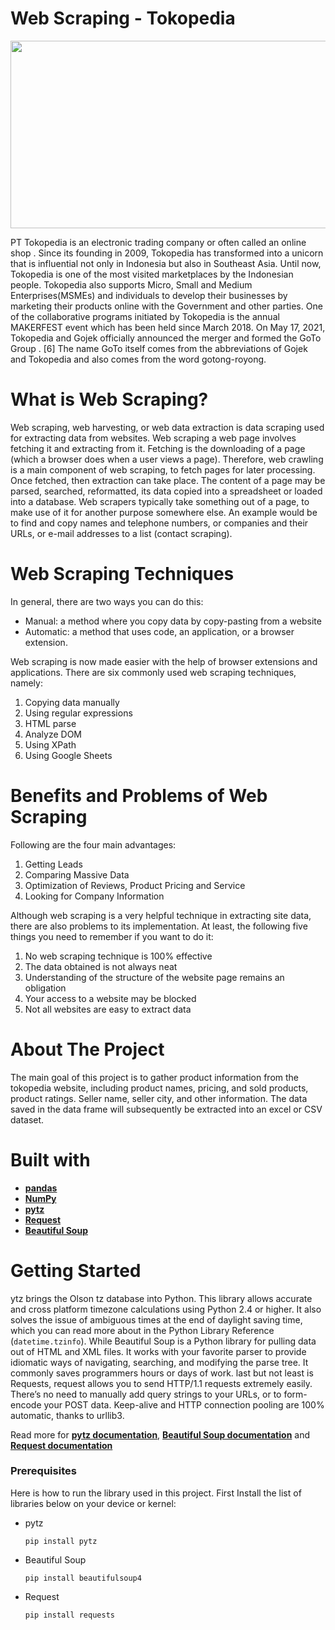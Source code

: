 # Web Scraping - Tokopedia

<p align="center">
  <img width="600" height="300" src="![iamge](https://upload.wikimedia.org/wikipedia/commons/thumb/a/a7/Tokopedia.svg/1024px-Tokopedia.svg.png)">
</p>
PT Tokopedia is an electronic trading company or often called an online shop . Since its founding in 2009, Tokopedia has transformed into a unicorn that is influential not only in Indonesia but also in Southeast Asia. Until now, Tokopedia is one of the most visited marketplaces by the Indonesian people. Tokopedia also supports Micro, Small and Medium Enterprises(MSMEs) and individuals to develop their businesses by marketing their products online with the Government and other parties. One of the collaborative programs initiated by Tokopedia is the annual MAKERFEST event which has been held since March 2018. On May 17, 2021, Tokopedia and Gojek officially announced the merger and formed the GoTo Group . [6] The name GoTo itself comes from the abbreviations of Gojek and Tokopedia and also comes from the word gotong-royong.

# What is Web Scraping?
Web scraping, web harvesting, or web data extraction is data scraping used for extracting data from websites. Web scraping a web page involves fetching it and extracting from it. Fetching is the downloading of a page (which a browser does when a user views a page). Therefore, web crawling is a main component of web scraping, to fetch pages for later processing. Once fetched, then extraction can take place. The content of a page may be parsed, searched, reformatted, its data copied into a spreadsheet or loaded into a database. Web scrapers typically take something out of a page, to make use of it for another purpose somewhere else. An example would be to find and copy names and telephone numbers, or companies and their URLs, or e-mail addresses to a list (contact scraping).

# Web Scraping Techniques
In general, there are two ways you can do this:
- Manual: a method where you copy data by copy-pasting from a website
- Automatic: a method that uses code, an application, or a browser extension.

Web scraping is now made easier with the help of browser extensions and applications. There are six commonly used web scraping techniques, namely:
1. Copying data manually
2. Using regular expressions
3. HTML parse
4. Analyze DOM
5. Using XPath
6. Using Google Sheets

# Benefits and Problems of Web Scraping
Following are the four main advantages:
1. Getting Leads
2. Comparing Massive Data
3. Optimization of Reviews, Product Pricing and Service
4. Looking for Company Information

Although web scraping is a very helpful technique in extracting site data, there are also problems to its implementation. At least, the following five things you need to remember if you want to do it:
1. No web scraping technique is 100% effective
1. The data obtained is not always neat
1. Understanding of the structure of the website page remains an obligation
1. Your access to a website may be blocked
1. Not all websites are easy to extract data

# About The Project
The main goal of this project is to gather product information from the tokopedia website, including product names, pricing, and sold products, product ratings. Seller name, seller city, and other information. The data saved in the data frame will subsequently be extracted into an excel or CSV dataset.

# Built with
- [**pandas**](https://pandas.pydata.org/)
- [**NumPy**](https://numpy.org/)
- [**pytz**](http://pytz.sourceforge.net/)
- [**Request**](https://docs.python-requests.org/en/latest/)
- [**Beautiful Soup**](https://beautiful-soup-4.readthedocs.io/en/latest/)

# Getting Started
ytz brings the Olson tz database into Python. This library allows accurate and cross platform timezone calculations using Python 2.4 or higher. It also solves the issue of ambiguous times at the end of daylight saving time, which you can read more about in the Python Library Reference (`datetime.tzinfo`). While Beautiful Soup is a Python library for pulling data out of HTML and XML files. It works with your favorite parser to provide idiomatic ways of navigating, searching, and modifying the parse tree. It commonly saves programmers hours or days of work. last but not least is Requests, request allows you to send HTTP/1.1 requests extremely easily. There’s no need to manually add query strings to your URLs, or to form-encode your POST data. Keep-alive and HTTP connection pooling are 100% automatic, thanks to urllib3.

Read more for [**pytz documentation**](http://pytz.sourceforge.net/), [**Beautiful Soup documentation**](https://beautiful-soup-4.readthedocs.io/en/latest/) and [**Request documentation**](https://docs.python-requests.org/en/latest/)
### **Prerequisites**
Here is how to run the library used in this project. First Install the list of libraries below on your device or kernel:
- pytz <br>
  ```
  pip install pytz
  ```
- Beautiful Soup <br>
  ```
  pip install beautifulsoup4
  ```
- Request <br>
  ```
  pip install requests
  ```
